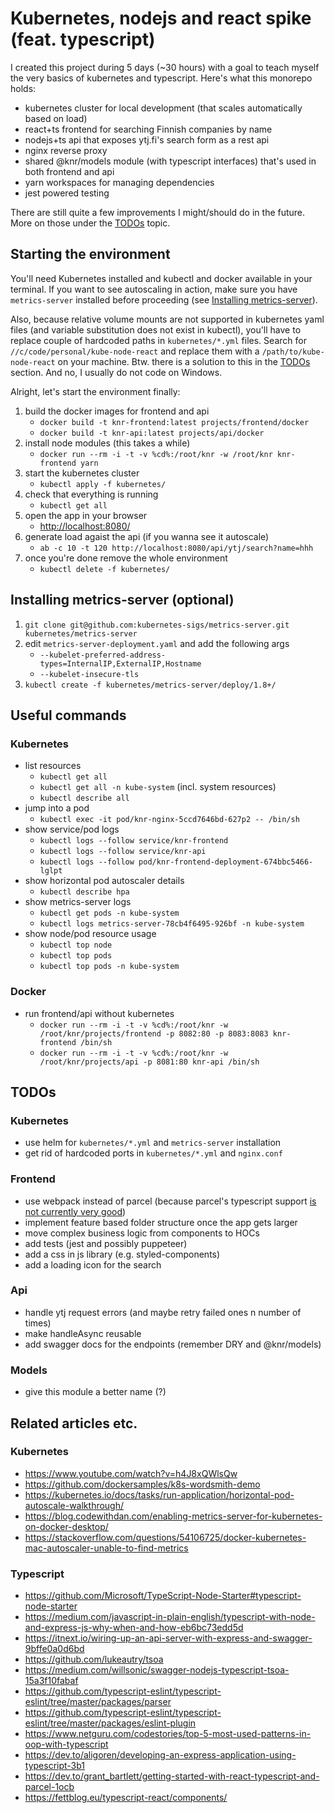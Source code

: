 # Kubernetes, nodejs and react spike (feat. typescript)

I created this project during 5 days (\~30 hours) with a goal to teach myself the very basics of kubernetes and typescript. Here's what this monorepo holds:

- kubernetes cluster for local development (that scales automatically based on load)
- react+ts frontend for searching Finnish companies by name
- nodejs+ts api that exposes ytj.fi's search form as a rest api
- nginx reverse proxy
- shared @knr/models module (with typescript interfaces) that's used in both frontend and api
- yarn workspaces for managing dependencies
- jest powered testing

There are still quite a few improvements I might/should do in the future. More on those under the [TODOs](#todos) topic.

## Starting the environment

You'll need Kubernetes installed and kubectl and docker available in your terminal. If you want to see autoscaling in action, make sure you have `metrics-server` installed before proceeding (see [Installing metrics-server](#installing-metrics-server)).

Also, because relative volume mounts are not supported in kubernetes yaml files (and variable substitution does not exist in kubectl), you'll have to replace couple of hardcoded paths in `kubernetes/*.yml` files. Search for `//c/code/personal/kube-node-react` and replace them with a `/path/to/kube-node-react` on your machine. Btw. there is a solution to this in the [TODOs](#todos) section. And no, I usually do not code on Windows.

Alright, let's start the environment finally:

1. build the docker images for frontend and api
    - `docker build -t knr-frontend:latest projects/frontend/docker`
    - `docker build -t knr-api:latest projects/api/docker`
2. install node modules (this takes a while)
    - `docker run --rm -i -t -v %cd%:/root/knr -w /root/knr knr-frontend yarn`
3. start the kubernetes cluster
    - `kubectl apply -f kubernetes/`
4. check that everything is running
    - `kubectl get all`
5. open the app in your browser
    - [http://localhost:8080/](http://localhost:8080/)
6. generate load agaist the api (if you wanna see it autoscale)
    - `ab -c 10 -t 120 http://localhost:8080/api/ytj/search?name=hhh`
7. once you're done remove the whole environment
    - `kubectl delete -f kubernetes/`

## Installing metrics-server (optional)

1. `git clone git@github.com:kubernetes-sigs/metrics-server.git kubernetes/metrics-server`
2. edit `metrics-server-deployment.yaml` and add the following args
    - `--kubelet-preferred-address-types=InternalIP,ExternalIP,Hostname`
    - `--kubelet-insecure-tls`
3. `kubectl create -f kubernetes/metrics-server/deploy/1.8+/`

## Useful commands

### Kubernetes

- list resources
    - `kubectl get all`
    - `kubectl get all -n kube-system` (incl. system resources)
    - `kubectl describe all`
- jump into a pod
    - `kubectl exec -it pod/knr-nginx-5ccd7646bd-627p2 -- /bin/sh`
- show service/pod logs
    - `kubectl logs --follow service/knr-frontend`
    - `kubectl logs --follow service/knr-api`
    - `kubectl logs --follow pod/knr-frontend-deployment-674bbc5466-lglpt`
- show horizontal pod autoscaler details
    - `kubectl describe hpa`
- show metrics-server logs
    - `kubectl get pods -n kube-system`
    - `kubectl logs metrics-server-78cb4f6495-926bf -n kube-system`
- show node/pod resource usage
    - `kubectl top node`
    - `kubectl top pods`
    - `kubectl top pods -n kube-system`

### Docker

- run frontend/api without kubernetes
    - `docker run --rm -i -t -v %cd%:/root/knr -w /root/knr/projects/frontend -p 8082:80 -p 8083:8083 knr-frontend /bin/sh`
    - `docker run --rm -i -t -v %cd%:/root/knr -w /root/knr/projects/api -p 8081:80 knr-api /bin/sh`

## TODOs

### Kubernetes

- use helm for `kubernetes/*.yml` and `metrics-server` installation
- get rid of hardcoded ports in `kubernetes/*.yml` and `nginx.conf`

### Frontend

- use webpack instead of parcel (because parcel's typescript support [is not currently very good](https://github.com/parcel-bundler/parcel/issues/1378))
- implement feature based folder structure once the app gets larger
- move complex business logic from components to HOCs
- add tests (jest and possibly puppeteer)
- add a css in js library (e.g. styled-components)
- add a loading icon for the search

### Api

- handle ytj request errors (and maybe retry failed ones n number of times)
- make handleAsync reusable
- add swagger docs for the endpoints (remember DRY and @knr/models)

### Models

- give this module a better name (?)

## Related articles etc.

### Kubernetes

- https://www.youtube.com/watch?v=h4J8xQWlsQw
- https://github.com/dockersamples/k8s-wordsmith-demo
- https://kubernetes.io/docs/tasks/run-application/horizontal-pod-autoscale-walkthrough/
- https://blog.codewithdan.com/enabling-metrics-server-for-kubernetes-on-docker-desktop/
- https://stackoverflow.com/questions/54106725/docker-kubernetes-mac-autoscaler-unable-to-find-metrics

### Typescript

- https://github.com/Microsoft/TypeScript-Node-Starter#typescript-node-starter
- https://medium.com/javascript-in-plain-english/typescript-with-node-and-express-js-why-when-and-how-eb6bc73edd5d
- https://itnext.io/wiring-up-an-api-server-with-express-and-swagger-9bffe0a0d6bd
- https://github.com/lukeautry/tsoa
- https://medium.com/willsonic/swagger-nodejs-typescript-tsoa-15a3f10fabaf
- https://github.com/typescript-eslint/typescript-eslint/tree/master/packages/parser
- https://github.com/typescript-eslint/typescript-eslint/tree/master/packages/eslint-plugin
- https://www.netguru.com/codestories/top-5-most-used-patterns-in-oop-with-typescript
- https://dev.to/aligoren/developing-an-express-application-using-typescript-3b1
- https://dev.to/grant_bartlett/getting-started-with-react-typescript-and-parcel-1ocb
- https://fettblog.eu/typescript-react/components/
